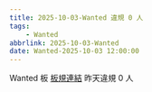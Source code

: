 ```yaml
---
title: 2025-10-03-Wanted 違規 0 人
tags:
    - Wanted
abbrlink: 2025-10-03-Wanted
date: Wanted-2025-10-03 12:00:00
---
```

Wanted 板 [板規連結](https://www.ptt.cc/bbs/Wanted/M.1608829773.A.D3B.html)
昨天違規 0 人
